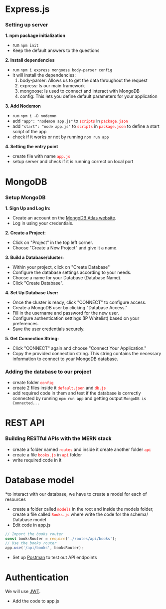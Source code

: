 # Express.js
### Setting up server
**1. npm package initialization**
  - run `npm init`
  - Keep the default answers to the questions

**2. Install dependencies**
- run `npm i express mongoose body-parser config` 
- it will install the dependencies:
    1. body-parser: Allows us to get the data throughout the request
    2. express: Is our main framework
    3. mongoose: Is used to connect and interact with MongoDB
    4. config: This lets you define default parameters for your application

**3. Add Nodemon**
- run `npm i -D nodemon`
- add `"app": "nodemon app.js"` to <code style="color:red">scripts</code>
 in <code style="color:red">package.json</code>
- add `"start": "node app.js"` to <code style="color:red">scripts</code>
 in <code style="color:red">package.json</code> to define a start script of the app
- check if it works or not by running `npm run app`

**4. Setting the entry point**
- create file with name <code style="color:red">app.js</code>
- setup server and check if it is running correct on local port

# MongoDB
### Setup MongoDB
**1. Sign Up and Log In:**
   - Create an account on the [MongoDB Atlas website](https://www.mongodb.com/cloud/atlas).
   - Log in using your credentials.

**2. Create a Project:**
   - Click on "Project" in the top left corner.
   - Choose "Create a New Project" and give it a name.

**3. Build a Database/cluster:**
   - Within your project, click on "Create Database"
   - Configure the database settings according to your needs.
   - Choose a name for your Database (Database Name).
   - Click "Create Database".

**4. Set Up Database User:**
   - Once the cluster is ready, click "CONNECT" to configure access.
   - Create a MongoDB user by clicking "Database Access."
   - Fill in the username and password for the new user.
   - Configure authentication settings (IP Whitelist) based on your preferences.
   - Save the user credentials securely.

**5. Get Connection String:**
   - Click "CONNECT" again and choose "Connect Your Application."
   - Copy the provided connection string. This string contains the necessary information to connect to your MongoDB database.

### Adding the database to our project
- create folder <code style="color:red">config</code>
- create 2 files inside it <code style="color:red">default.json</code> and <code style="color:red">db.js</code>
- add required code in them and test if the database is correctly connected by running `npm run app` and getting output `MongoDB is Connected...`

# REST API
### Building RESTful APIs with the MERN stack
- create a folder named <code style="color:red">routes</code> and inside it create another folder <code style="color:red">api</code>
- create a file <code style="color:red">books.js</code> in <code style="color:red">api</code> folder
- write required code in it

# Database model
*to interact with our database, we have to create a model for each of resources
- create a folder called <code style="color:red">models</code> in the root and inside the models folder, create a file called <code style="color:red">Books.js</code> where write the code for the schema/ Database model
- Edit code in app.js
```javascript
// Import the books router
const booksRouter = require('./routes/api/books');
// Use the books router
app.use('/api/books', booksRouter);
```
- Set up [Postman](https://www.postman.com/) to test out API endpoints

# Authentication
We will use [JWT](https://jwt.io/).

- Add the code to app.js
```javascript

```